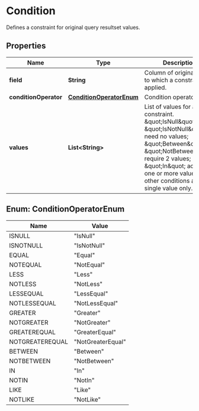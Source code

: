 
# Condition

Defines a constraint for original query resultset values.

## Properties
Name | Type | Description | Notes
------------ | ------------- | ------------- | -------------
**field** | **String** | Column of original query to which a constraint will applied. |  [optional]
**conditionOperator** | [**ConditionOperatorEnum**](#ConditionOperatorEnum) | Condition operator. |  [optional]
**values** | **List&lt;String&gt;** | List of values for a constraint. \&quot;IsNull\&quot;, \&quot;IsNotNull\&quot; need no values; \&quot;Between\&quot;, \&quot;NotBetween\&quot; require 2 values; \&quot;In\&quot; accepts one or more values; other conditions accept single value only. |  [optional]


<a name="ConditionOperatorEnum"></a>
## Enum: ConditionOperatorEnum
Name | Value
---- | -----
ISNULL | &quot;IsNull&quot;
ISNOTNULL | &quot;IsNotNull&quot;
EQUAL | &quot;Equal&quot;
NOTEQUAL | &quot;NotEqual&quot;
LESS | &quot;Less&quot;
NOTLESS | &quot;NotLess&quot;
LESSEQUAL | &quot;LessEqual&quot;
NOTLESSEQUAL | &quot;NotLessEqual&quot;
GREATER | &quot;Greater&quot;
NOTGREATER | &quot;NotGreater&quot;
GREATEREQUAL | &quot;GreaterEqual&quot;
NOTGREATEREQUAL | &quot;NotGreaterEqual&quot;
BETWEEN | &quot;Between&quot;
NOTBETWEEN | &quot;NotBetween&quot;
IN | &quot;In&quot;
NOTIN | &quot;NotIn&quot;
LIKE | &quot;Like&quot;
NOTLIKE | &quot;NotLike&quot;




